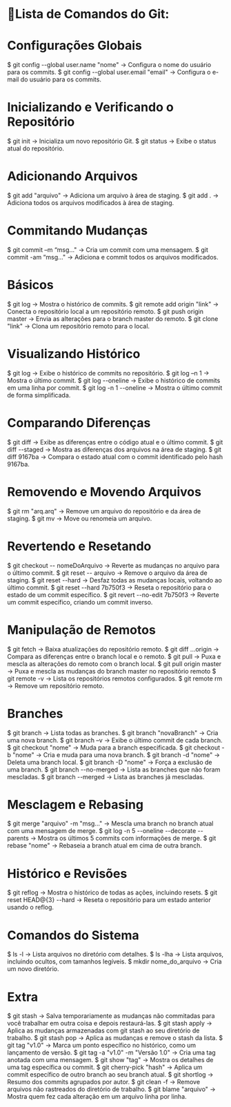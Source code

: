 # 📝Lista de Comandos do Git:

# Configurações Globais
$ git config --global user.name "nome" → Configura o nome do usuário para os commits.
$ git config --global user.email "email" → Configura o e-mail do usuário para os commits.

# Inicializando e Verificando o Repositório
$ git init → Inicializa um novo repositório Git.
$ git status → Exibe o status atual do repositório.

# Adicionando Arquivos
$ git add "arquivo" → Adiciona um arquivo à área de staging.
$ git add . → Adiciona todos os arquivos modificados à área de staging.

# Commitando Mudanças
$ git commit –m “msg..." → Cria um commit com uma mensagem.
$ git commit -am “msg..." → Adiciona e commit todos os arquivos modificados.

# Básicos
$ git log → Mostra o histórico de commits.
$ git remote add origin "link" → Conecta o repositório local a um repositório remoto.
$ git push origin master → Envia as alterações para o branch master do remoto.
$ git clone "link" → Clona um repositório remoto para o local.

# Visualizando Histórico
$ git log → Exibe o histórico de commits no repositório.
$ git log –n 1 → Mostra o último commit.
$ git log --oneline → Exibe o histórico de commits em uma linha por commit.
$ git log -n 1 --oneline → Mostra o último commit de forma simplificada.

# Comparando Diferenças
$ git diff → Exibe as diferenças entre o código atual e o último commit.
$ git diff --staged → Mostra as diferenças dos arquivos na área de staging.
$ git diff 9167ba → Compara o estado atual com o commit identificado pelo hash 9167ba.

# Removendo e Movendo Arquivos
$ git rm "arq.arq" → Remove um arquivo do repositório e da área de staging.
$ git mv → Move ou renomeia um arquivo.

# Revertendo e Resetando
$ git checkout -- nomeDoArquivo → Reverte as mudanças no arquivo para o último commit.
$ git reset -- arquivo → Remove o arquivo da área de staging.
$ git reset --hard → Desfaz todas as mudanças locais, voltando ao último commit.
$ git reset --hard 7b750f3 → Reseta o repositório para o estado de um commit específico.
$ git revert --no-edit 7b750f3 → Reverte um commit específico, criando um commit inverso.

# Manipulação de Remotos
$ git fetch → Baixa atualizações do repositório remoto.
$ git diff ...origin → Compara as diferenças entre o branch local e o remoto.
$ git pull → Puxa e mescla as alterações do remoto com o branch local.
$ git pull origin master → Puxa e mescla as mudanças do branch master no repositório remoto
$ git remote -v → Lista os repositórios remotos configurados.
$ git remote rm → Remove um repositório remoto.

# Branches
$ git branch → Lista todas as branches.
$ git branch "novaBranch" → Cria uma nova branch.
$ git branch –v → Exibe o último commit de cada branch.
$ git checkout "nome" → Muda para a branch especificada.
$ git checkout -b "nome" → Cria e muda para uma nova branch.
$ git branch -d "nome" → Deleta uma branch local.
$ git branch -D "nome" → Força a exclusão de uma branch.
$ git branch --no-merged → Lista as branches que não foram mescladas.
$ git branch --merged → Lista as branches já mescladas.

# Mesclagem e Rebasing
$ git merge "arquivo" -m "msg..." → Mescla uma branch no branch atual com uma mensagem de merge.
$ git log -n 5 --oneline --decorate --parents → Mostra os últimos 5 commits com informações de merge.
$ git rebase "nome" → Rebaseia a branch atual em cima de outra branch.

# Histórico e Revisões
$ git reflog → Mostra o histórico de todas as ações, incluindo resets.
$ git reset HEAD@{3} --hard → Reseta o repositório para um estado anterior usando o reflog.

# Comandos do Sistema
$ ls -l → Lista arquivos no diretório com detalhes.
$ ls -lha → Lista arquivos, incluindo ocultos, com tamanhos legíveis.
$ mkdir nome_do_arquivo → Cria um novo diretório.

# Extra
$ git stash → Salva temporariamente as mudanças não commitadas para você trabalhar em outra coisa e depois restaurá-las.
$ git stash apply → Aplica as mudanças armazenadas com git stash ao seu diretório de trabalho.
$ git stash pop → Aplica as mudanças e remove o stash da lista.
$ git tag "v1.0" → Marca um ponto específico no histórico, como um lançamento de versão.
$ git tag -a "v1.0" -m "Versão 1.0" → Cria uma tag anotada com uma mensagem.
$ git show "tag" → Mostra os detalhes de uma tag específica ou commit.
$ git cherry-pick "hash" → Aplica um commit específico de outro branch ao seu branch atual.
$ git shortlog → Resumo dos commits agrupados por autor.
$ git clean -f → Remove arquivos não rastreados do diretório de trabalho.
$ git blame "arquivo" → Mostra quem fez cada alteração em um arquivo linha por linha.
